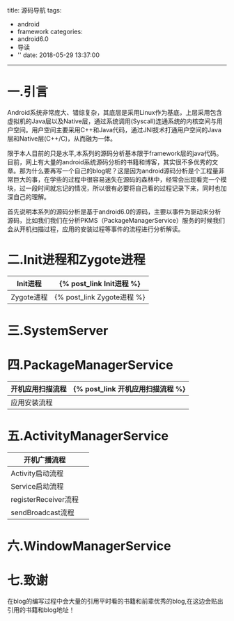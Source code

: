 title: 源码导航
tags:
  - android
  - framework
categories:
  - android6.0
  - 导读
  - ''
date: 2018-05-29 13:37:00
---
# 一.引言
Android系统非常庞大、错综复杂，其底层是采用Linux作为基底，上层采用包含虚拟机的Java层以及Native层，通过系统调用(Syscall)连通系统的内核空间与用户空间。用户空间主要采用C++和Java代码，通过JNI技术打通用户空间的Java层和Native层(C++/C)，从而融为一体。

限于本人目前的只是水平,本系列的源码分析基本限于framework层的java代码。目前，网上有大量的android系统源码分析的书籍和博客，其实很不多优秀的文章。那为什么要再写一个自己的blog呢？这是因为android源码分析是个工程量非常巨大的事，在学些的过程中很容易迷失在源码的森林中，经常会出现看完一个模块，过一段时间就忘记的情况，所以很有必要将自己看的过程记录下来，同时也加深自己的理解。

首先说明本系列的源码分析是基于android6.0的源码，主要以事件为驱动来分析源码，比如我们我们在分析PKMS（PackageManagerService）服务的时候我们会从开机扫描过程，应用的安装过程等事件的流程进行分析解读。

# 二.Init进程和Zygote进程
|Init进程|{% post_link Init进程 %}|
|---|---|
|Zygote进程|{% post_link Zygote进程 %}|
# 三.SystemServer

# 四.PackageManagerService

|开机应用扫描流程|{% post_link 开机应用扫描流程 %}|
|---|---|
|应用安装流程||


# 五.ActivityManagerService

|开机广播流程||
|---|---|
|Activity启动流程||
|Service启动流程||
|registerReceiver流程||
|sendBroadcast流程||



# 六.WindowManagerService

# 七.致谢
在blog的编写过程中会大量的引用平时看的书籍和前辈优秀的blog,在这边会贴出引用的书籍和blog地址！
